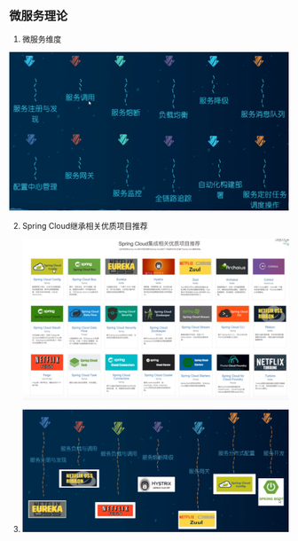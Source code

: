 ## 微服务理论

1. 微服务维度

![](img/TIM截图20200427145402.png)

2. Spring Cloud继承相关优质项目推荐

   ![](img/TIM截图20200427145813.png)

3. ![](img/TIM截图20200427150704.png)